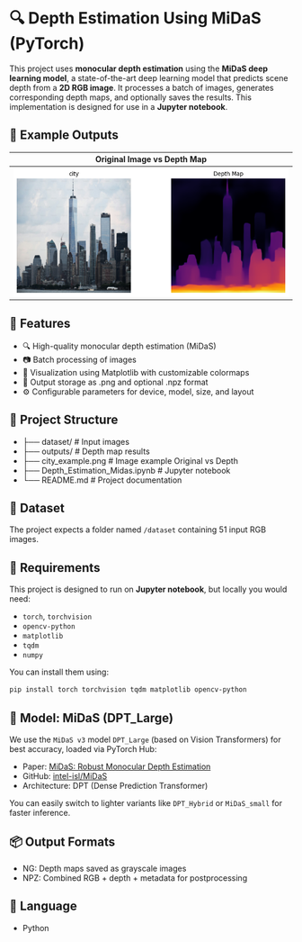 # 🔍 Depth Estimation Using MiDaS (PyTorch)
This project uses **monocular depth estimation** using the **MiDaS deep learning model**, a state-of-the-art deep learning model that predicts scene depth from a **2D RGB image**. It processes a batch of images, generates corresponding depth maps, and optionally saves the results. This implementation is designed for use in a **Jupyter notebook**.


## 📸 Example Outputs
| Original Image vs Depth Map            |
| -------------------------------------- |
| ![Original vs Depth](city_example.png) |


## 📌 Features
- 🔍 High-quality monocular depth estimation (MiDaS)
- 📷 Batch processing of images
- 🎨 Visualization using Matplotlib with customizable colormaps
- 💾 Output storage as .png and optional .npz format
- ⚙️ Configurable parameters for device, model, size, and layout


## 📂 Project Structure
- ├── dataset/                      # Input images
- ├── outputs/                      # Depth map results
- ├── city_example.png              # Image example Original vs Depth
- ├── Depth_Estimation_Midas.ipynb  # Jupyter notebook
- └── README.md                     # Project documentation


## 📂 Dataset
The project expects a folder named `/dataset` containing 51 input RGB images.


## 🔧 Requirements
This project is designed to run on **Jupyter notebook**, but locally you would need:

- `torch`, `torchvision`
- `opencv-python`
- `matplotlib`
- `tqdm`
- `numpy`

You can install them using:

```bash
pip install torch torchvision tqdm matplotlib opencv-python
```


## 🧠 Model: MiDaS (DPT_Large)
We use the `MiDaS v3` model `DPT_Large` (based on Vision Transformers) for best accuracy, loaded via PyTorch Hub:

- Paper: [MiDaS: Robust Monocular Depth Estimation](https://arxiv.org/abs/1907.01341)
- GitHub: [intel-isl/MiDaS](https://github.com/intel-isl/MiDaS)
- Architecture: DPT (Dense Prediction Transformer)

You can easily switch to lighter variants like `DPT_Hybrid` or `MiDaS_small` for faster inference.


## 📦 Output Formats
- NG: Depth maps saved as grayscale images
- NPZ: Combined RGB + depth + metadata for postprocessing


## 📘 Language
- Python
